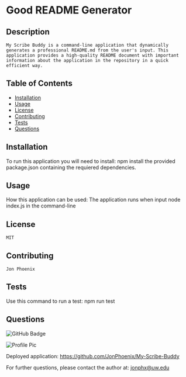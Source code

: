 # Good README Generator

  ## Description
    My Scribe Buddy is a command-line application that dynamically generates a professional README.md from the user's input. This application provides a high-quality README document with important information about the application in the repository in a quick efficient way.
  
  ## Table of Contents
  - [Installation](#installation)
  - [Usage](#usage)
  - [License](#license)
  - [Contributing](#contributing)
  - [Tests](#tests)
  - [Questions](#questions)

  ## Installation
  To run this application you will need to install: npm install the provided package.json containing the requiered dependencies.

  ## Usage
  How this application can be used: The application runs when input  node index.js in the command-line

  ## License
    MIT

  ## Contributing
    Jon Phoenix

  ## Tests
  Use this command to run a test: npm run test

  ## Questions
  
 ![GitHub Badge](https://img.shields.io/badge/Github-JonPhoenix-4cbbb9)
  
 ![Profile Pic](https://github.com/JonPhoenix.png?size=100)
  
 Deployed application: https://github.com/JonPhoenix/My-Scribe-Buddy
  
 For further questions, please contact the author at: jonphx@uw.edu
